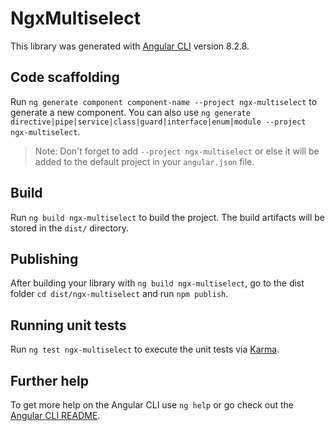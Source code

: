 # NgxMultiselect

This library was generated with [Angular CLI](https://github.com/angular/angular-cli) version 8.2.8.

## Code scaffolding

Run `ng generate component component-name --project ngx-multiselect` to generate a new component. You can also use `ng generate directive|pipe|service|class|guard|interface|enum|module --project ngx-multiselect`.
> Note: Don't forget to add `--project ngx-multiselect` or else it will be added to the default project in your `angular.json` file. 

## Build

Run `ng build ngx-multiselect` to build the project. The build artifacts will be stored in the `dist/` directory.

## Publishing

After building your library with `ng build ngx-multiselect`, go to the dist folder `cd dist/ngx-multiselect` and run `npm publish`.

## Running unit tests

Run `ng test ngx-multiselect` to execute the unit tests via [Karma](https://karma-runner.github.io).

## Further help

To get more help on the Angular CLI use `ng help` or go check out the [Angular CLI README](https://github.com/angular/angular-cli/blob/master/README.md).
